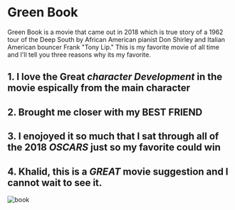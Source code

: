 # Green Book
Green Book is a movie that came out in 2018 which is true story of a 1962 tour of the Deep South by African American pianist Don Shirley and Italian American bouncer Frank "Tony Lip." This is my favorite movie of all time and I'll tell you three reasons why its my favorite. 

## 1. I love the Great *character Development* in the movie espically from the main character
## 2. Brought me closer with my **BEST FRIEND** 
## 3. I enojoyed it so much that I sat through all of the 2018 *OSCARS* just so my favorite could win
## 4. Khalid, this is a *GREAT* movie suggestion and I cannot wait to see it.

![book](https://github.com/L1DLID/favorite/assets/143013239/fa4d5db9-8896-4226-8862-b87496599486)
